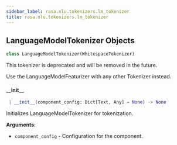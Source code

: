 ```yaml
---
sidebar_label: rasa.nlu.tokenizers.lm_tokenizer
title: rasa.nlu.tokenizers.lm_tokenizer
---
```


## LanguageModelTokenizer Objects

```python
class LanguageModelTokenizer(WhitespaceTokenizer)
```

This tokenizer is deprecated and will be removed in the future.

Use the LanguageModelFeaturizer with any other Tokenizer instead.

#### \_\_init\_\_

```python
 | __init__(component_config: Dict[Text, Any] = None) -> None
```

Initializes LanguageModelTokenizer for tokenization.

**Arguments**:

- `component_config` - Configuration for the component.

